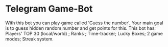 # Telegram Game-Bot
With this bot you can play game called 'Guess the number'. Your main goal is to guess hidden random number and get points for this. 
This bot has: Players' TOP 30 (local/world) ; Ranks ; Time-tracker; Lucky Boxes; 2 game modes; Streak system.

              
